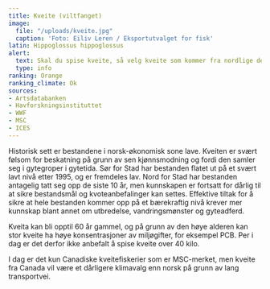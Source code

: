 ```yaml
---
title: Kveite (viltfanget)
image:
  file: "/uploads/kveite.jpg"
  caption: 'Foto: Eiliv Leren / Eksportutvalget for fisk'
latin: Hippoglossus hippoglossus
alert:
  text: Skal du spise kveite, så velg kveite som kommer fra nordlige deler av Norge.
  type: info
ranking: Orange
ranking_climate: Ok
sources:
- Artsdatabanken
- Havforskningsinstituttet
- WWF
- MSC
- ICES
---
```


Historisk sett er bestandene i norsk-økonomisk sone lave. Kveiten er svært følsom for beskatning på grunn av sen kjønnsmodning og fordi den samler seg i gytegroper i gytetida. Sør for Stad har bestanden flatet ut på et svært lavt nivå etter 1995, og er fremdeles lav. Nord for Stad har bestanden antagelig tatt seg opp de siste 10 år, men kunnskapen er fortsatt for dårlig til at sikre bestandsmål og kvoteanbefalinger kan settes. Effektive tiltak for å sikre at hele bestanden kommer opp på et bærekraftig nivå krever mer kunnskap blant annet om utbredelse, vandringsmønster og gyteadferd.

Kveita kan bli opptil 60 år gammel, og på grunn av den høye alderen kan stor kveite ha høye konsentrasjoner av miljøgifter, for eksempel PCB. Per i dag er det derfor ikke anbefalt å spise kveite over 40 kilo.

I dag er det kun Canadiske kveitefiskerier som er MSC-merket, men kveite fra Canada vil være et dårligere klimavalg enn norsk på grunn av lang transportvei.